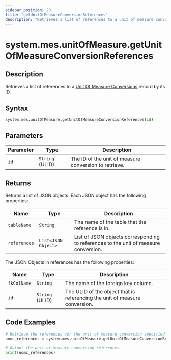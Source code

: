 ```yaml
---
sidebar_position: 20
title: "getUnitOfMeasureConversionReferences"
description: "Retrieves a list of references to a unit of measure conversion with the given ID."
---
```


# system.mes.unitOfMeasure.getUnitOfMeasureConversionReferences

## Description

Retrieves a list of references to a [Unit Of Measure Conversions](../../data-model/utility-models/unit-of-measure-model/unit-of-measure-conversion) record by its ID.

## Syntax

```python
system.mes.unitOfMeasure.getUnitOfMeasureConversionReferences(id)
```

## Parameters

| Parameter | Type            | Description                                           |
| --------- | --------------- | ----------------------------------------------------- |
| `id`      | `String` (ULID) | The ID of the unit of measure conversion to retrieve. |

## Returns

Returns a list of JSON objects. Each JSON object has the following properties:

| Name         | Type                | Description                                                                         |
| ------------ | ------------------- | ----------------------------------------------------------------------------------- |
| `tableName`  | `String`            | The name of the table that the reference is in.                                     |
| `references` | `List<JSON Object>` | List of JSON objects corresponding to references to the unit of measure conversion. |

The JSON Objects in references has the following properties:

| Name        | Type            | Description                                                                |
| ----------- | --------------- | -------------------------------------------------------------------------- |
| `fkColName` | `String`        | The name of the foreign key column.                                        |
| `id`        | `String` (ULID) | The ULID of the object that is referencing the unit of measure conversion. |

## Code Examples

```python
# Retrieve the references for the unit of measure conversion specified
uomc_references = system.mes.unitOfMeasure.getUnitOfMeasureConversionReferences('01JCH4NZH2-C7494ZJT-P52KRZEY')

# Output the unit of measure conversion references
print(uomc_references)
```
